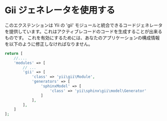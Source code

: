 Gii ジェネレータを使用する
==========================

このエクステンションは Yii の 'gii' モジュールと統合できるコードジェネレータを提供しています。これはアクティブレコードのコードを生成することが出来るものです。
これを有効にするためには、あなたのアプリケーションの構成情報を以下のように修正しなければなりません。

```php
return [
    //....
    'modules' => [
        // ...
        'gii' => [
            'class' => 'yii\gii\Module',
            'generators' => [
                'sphinxModel' => [
                    'class' => 'yii\sphinx\gii\model\Generator'
                ]
            ],
        ],
    ]
];
```

